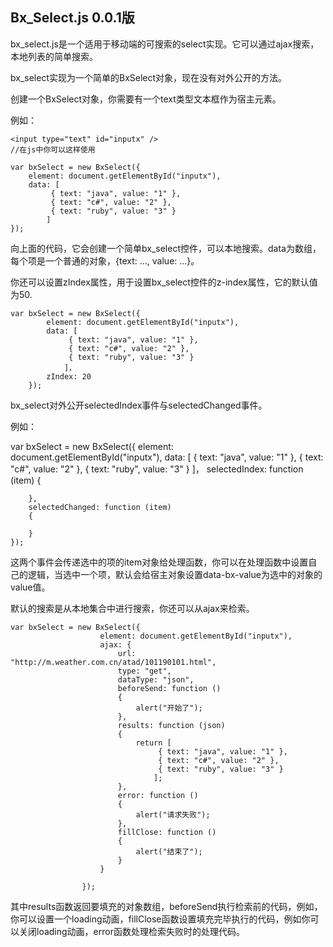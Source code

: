 ## Bx_Select.js 0.0.1版

bx_select.js是一个适用于移动端的可搜索的select实现。它可以通过ajax搜索，本地列表的简单搜索。

bx_select实现为一个简单的BxSelect对象，现在没有对外公开的方法。

创建一个BxSelect对象，你需要有一个text类型文本框作为宿主元素。

例如： 

    <input type="text" id="inputx" />
	//在js中你可以这样使用
	
	var bxSelect = new BxSelect({
		element: document.getElementById("inputx"),
		data: [
			 { text: "java", value: "1" },
			 { text: "c#", value: "2" },
			 { text: "ruby", value: "3" }
			] 
	});

向上面的代码，它会创建一个简单bx_select控件，可以本地搜索。data为数组，每个项是一个普通的对象，{text: ..., value: ...}。

你还可以设置zIndex属性，用于设置bx_select控件的z-index属性，它的默认值为50.

	var bxSelect = new BxSelect({
			element: document.getElementById("inputx"),
			data: [
				 { text: "java", value: "1" },
				 { text: "c#", value: "2" },
				 { text: "ruby", value: "3" }
				]，
			zIndex: 20 
		});

bx_select对外公开selectedIndex事件与selectedChanged事件。

例如：

var bxSelect = new BxSelect({
		element: document.getElementById("inputx"),
		data: [
			 { text: "java", value: "1" },
			 { text: "c#", value: "2" },
			 { text: "ruby", value: "3" }
			]，
		selectedIndex: function (item)
		{
			
		},
		selectedChanged: function (item)
		{
			
		} 
	});

这两个事件会传递选中的项的item对象给处理函数，你可以在处理函数中设置自己的逻辑，当选中一个项，默认会给宿主对象设置data-bx-value为选中的对象的value值。

默认的搜索是从本地集合中进行搜索，你还可以从ajax来检索。

	var bxSelect = new BxSelect({
						element: document.getElementById("inputx"),
						ajax: {
							url: "http://m.weather.com.cn/atad/101190101.html",
							type: "get",
							dataType: "json",
							beforeSend: function ()
							{
								alert("开始了");
							},
							results: function (json)
							{
								return [
									 { text: "java", value: "1" },
									 { text: "c#", value: "2" },
									 { text: "ruby", value: "3" }
									]; 
							},
							error: function ()
							{
								alert("请求失败");
							},
							fillClose: function ()
							{
								alert("结束了");
							}
						}
						
					});

其中results函数返回要填充的对象数组，beforeSend执行检索前的代码，例如，你可以设置一个loading动画，fillClose函数设置填充完毕执行的代码，例如你可以关闭loading动画，error函数处理检索失败时的处理代码。